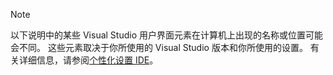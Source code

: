 
> [!NOTE]
> 以下说明中的某些 Visual Studio 用户界面元素在计算机上出现的名称或位置可能会不同。 这些元素取决于你所使用的 Visual Studio 版本和你所使用的设置。 有关详细信息，请参阅[个性化设置 IDE](https://docs.microsoft.com/visualstudio/ide/personalizing-the-visual-studio-ide)。